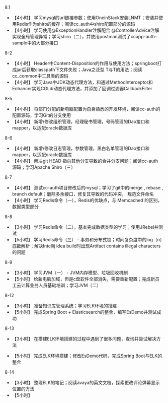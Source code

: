 8.1 
* 【4小时】 学习mysql的url链接参数；使用OneinStack安装LNMT；安装并使用Redis作为shiro的缓存；阅读cc_auth中shiro配置部分的源码
* 【4小时】 学习使用@ExceptionHandler注解配合 @ControllerAdvice注解实现全局管理异常；学习shiro（二），并使用postman测试了ccapp-auth-sample中的大部分接口

8-2

* 【4小时】  Header中Content-Disposition的作用与使用方法；springboot打成jar后获取classpath下文件失败；Java之泛型 T与T的用法；阅读cc_common中工具类的源码
* 【4小时】  学习Java中JDK动态代理方法，和通过MethodInterceptor和Enhancer实现CGLib动态代理方法，并添加了回调过滤器CallbackFilter

8-5

- 【4小时】 将部门分配的新电脑配置为自身熟悉的开发环境，阅读cc-auth的配置源码，学习Git的分支使用
- 【4小时】 新增/修改组织管理，经理秘书管理，号码管理的Dao接口和mapper，以适配oracle数据库

8-6

- 【4小时】  新增/修改日志管理，参数管理，黑白名单管理的Dao接口和mapper，以适配oracle数据库
- 【4小时】  解决git HEAD 指向其他分支导致的合并分支问题；阅读cc-auth 源码；学习Apache Shiro（三）

8-7

- 【4小时】  测试cc-auth项目修改后的mysql；学习了git中的merge , rebase  , branch default；删除多余接口，修复其导致的代码冲突， 规范文件命名
- 【4小时】  学习Redis命令（一），Redis的优缺点，与 Memcached 的区别，数据类型部分

8-8

- 【3小时】  学习Redis命令（二），基本完成数据类型的学习；使用JRebel并测试
- 【5小时】  学习Redis命令（三） -  事务和分布式锁；时间复杂度中的log（n）底数解析；解决Intellij idea build时出现Artifact contains illegal characters的问题

8-9

- 【3小时】  学习JVM（一） - JVM内存模型、垃圾回收机制
- 【5小时】  给新电脑加域，但是c盘软件全部消失，需要重新配置；完成新员工云计算业务人员基础培训；学习JVM（二）

 

8-12

- 【3小时】  准备知识库管理系统；学习ELK环境的搭建
- 【5小时】  完成Spring Boot + Elasticsearch的整合，编写EsDemo并测试成功



8-13

- 【3小时】  在搭建ELK环境搭建的过程中遇到了很多问题，查询并尝试解决方法

- 【5小时】  完成ELK环境搭建；修改EsDemo代码，完成Spring Boot与ELK的整合

  

8-14

- 【3小时】  整理ELK的笔记；阅读avaya的英文文档，探索更改评论弹幕显示位置的方法
- 【5小时】  